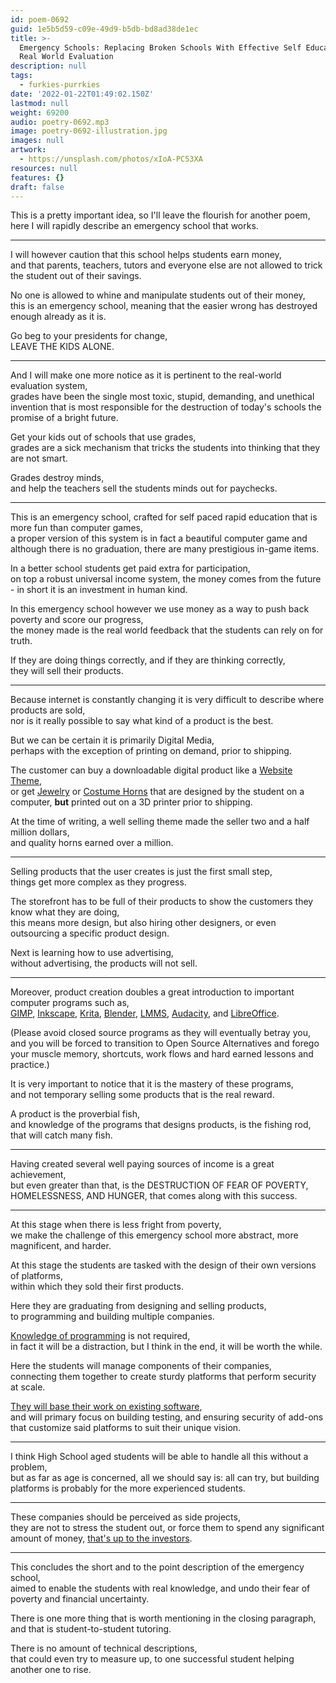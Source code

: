 ```yaml
---
id: poem-0692
guid: 1e5b5d59-c09e-49d9-b5db-bd8ad38de1ec
title: >-
  Emergency Schools: Replacing Broken Schools With Effective Self Education And
  Real World Evaluation
description: null
tags:
  - furkies-purrkies
date: '2022-01-22T01:49:02.150Z'
lastmod: null
weight: 69200
audio: poetry-0692.mp3
image: poetry-0692-illustration.jpg
images: null
artwork:
  - https://unsplash.com/photos/xIoA-PC53XA
resources: null
features: {}
draft: false
---
```


This is a pretty important idea, so I'll leave the flourish for another poem,\
here I will rapidly describe an emergency school that works.

---

I will however caution that this school helps students earn money,\
and that parents, teachers, tutors and everyone else are not allowed to trick the student out of their savings.

No one is allowed to whine and manipulate students out of their money,\
this is an emergency school, meaning that the easier wrong has destroyed enough already as it is.

Go beg to your presidents for change,\
LEAVE THE KIDS ALONE.

---

And I will make one more notice as it is pertinent to the real-world evaluation system,\
grades have been the single most toxic, stupid, demanding, and unethical invention that is most responsible for the destruction of today's schools the promise of a bright future.

Get your kids out of schools that use grades,\
grades are a sick mechanism that tricks the students into thinking that they are not smart.

Grades destroy minds,\
and help the teachers sell the students minds out for paychecks.

---

This is an emergency school, crafted for self paced rapid education that is more fun than computer games,\
a proper version of this system is in fact a beautiful computer game and although there is no graduation, there are many prestigious in-game items.

In a better school students get paid extra for participation,\
on top a robust universal income system, the money comes from the future - in short it is an investment in human kind.

In this emergency school however we use money as a way to push back poverty and score our progress,\
the money made is the real world feedback that the students can rely on for truth.

If they are doing things correctly, and if they are thinking correctly,\
they will sell their products.

---

Because internet is constantly changing it is very difficult to describe where products are sold,\
nor is it really possible to say what kind of a product is the best.

But we can be certain it is primarily Digital Media,\
perhaps with the exception of printing on demand, prior to shipping.

The customer can buy a downloadable digital product like a [Website Theme](https://wrapbootstrap.com/),\
or get [Jewelry](https://www.youtube.com/watch?v=Eq-BIw1_jX0) or [Costume Horns](https://www.etsy.com/listing/621382651/nordic-mythology-fantasy-snake-dragon-3d) that are designed by the student on a computer, **but** printed out on a 3D printer prior to shipping.

At the time of writing, a well selling theme made the seller two and a half million dollars,\
and quality horns earned over a million.

---

Selling products that the user creates is just the first small step,\
things get more complex as they progress.

The storefront has to be full of their products to show the customers they know what they are doing,\
this means more design, but also hiring other designers, or even outsourcing a specific product design.

Next is learning how to use advertising,\
without advertising, the products will not sell.

---

Moreover, product creation doubles a great introduction to important computer programs such as,\
[GIMP](https://www.youtube.com/results?search_query=GIMP+Tutorial), [Inkscape](https://www.youtube.com/results?search_query=Inkscape+Tutorial), [Krita](https://www.youtube.com/results?search_query=Krita+Tutorial), [Blender](https://www.youtube.com/results?search_query=Blender+Tutorial), [LMMS](https://www.youtube.com/results?search_query=LMMS+Tutorial), [Audacity](https://www.youtube.com/results?search_query=Audacity+Tutorial), and [LibreOffice](https://www.youtube.com/results?search_query=LibreOffice+Tutorial).

(Please avoid closed source programs as they will eventually betray you,\
and you will be forced to transition to Open Source Alternatives and forego your muscle memory, shortcuts, work flows and hard earned lessons and practice.)

It is very important to notice that it is the mastery of these programs,\
and not temporary selling some products that is the real reward.

A product is the proverbial fish,\
and knowledge of the programs that designs products, is the fishing rod, that will catch many fish.

---

Having created several well paying sources of income is a great achievement,\
but even greater than that, is the DESTRUCTION OF FEAR OF POVERTY, HOMELESSNESS, AND HUNGER, that comes along with this success.

---

At this stage when there is less fright from poverty,\
we make the challenge of this emergency school more abstract, more magnificent, and harder.

At this stage the students are tasked with the design of their own versions of platforms,\
within which they sold their first products.

Here they are graduating from designing and selling products,\
to programming and building multiple companies.

[Knowledge of programming](https://www.youtube.com/watch?v=zb3Qk8SG5Ms\&list=PL4cUxeGkcC9jsz4LDYc6kv3ymONOKxwBU) is not required,\
in fact it will be a distraction, but I think in the end, it will be worth the while.

Here the students will manage components of their companies,\
connecting them together to create sturdy platforms that perform security at scale.

[They will base their work on existing software](https://github.com/awesome-selfhosted/awesome-selfhosted),\
and will primary focus on building testing, and ensuring security of add-ons that customize said platforms to suit their unique vision.

---

I think High School aged students will be able to handle all this without a problem,\
but as far as age is concerned, all we should say is: all can try, but building platforms is probably for the more experienced students.

---

These companies should be perceived as side projects,\
they are not to stress the student out, or force them to spend any significant amount of money, [that's up to the investors](https://www.youtube.com/watch?v=ZoqgAy3h4OM).

---

This concludes the short and to the point description of the emergency school,\
aimed to enable the students with real knowledge, and undo their fear of poverty and financial uncertainty.

There is one more thing that is worth mentioning in the closing paragraph,\
and that is student-to-student tutoring.

There is no amount of technical descriptions,\
that could even try to measure up, to one successful student helping another one to rise.
